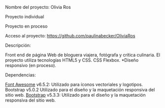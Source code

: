 Nombre del proyecto: Olivia Ros

Proyecto individual

Proyecto en proceso

Acceso al proyecto: https://github.com/paulinabecker/OliviaRos

Descripción:

Front end de página Web de bloguera viajera, fotógrafa y crítica culinaria. El proyecto utiliza tecnologías HTML5 y CSS. CSS Flexbox. *Diseño responsivo (en proceso).

Dependencias:

[Font Awesome](https://fontawesome.com/) v6.5.2: Utilizado para íconos vectoriales y logotipos. Bootstrap v5.0.2 Utilizado para el diseño y la maquetación responsiva del sitio web.
[Bootstrap](https://getbootstrap.com/) v5.3.3: Utilizado para el diseño y la maquetación responsiva del sitio web.
